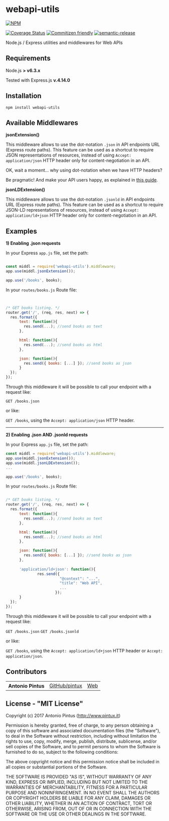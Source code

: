 webapi-utils
============

[![NPM](https://nodei.co/npm/webapi-utils.png)](https://nodei.co/npm/webapi-utils/)

[![Coverage Status](https://coveralls.io/repos/github/pintux/webapi-utils/badge.svg?branch=master)](https://coveralls.io/github/pintux/webapi-utils?branch=master)
[![Commitizen friendly](https://img.shields.io/badge/commitizen-friendly-brightgreen.svg)](http://commitizen.github.io/cz-cli/)
[![semantic-release](https://img.shields.io/badge/%20%20%F0%9F%93%A6%F0%9F%9A%80-semantic--release-e10079.svg?style=flat-square)](https://github.com/semantic-release/semantic-release)


Node.js / Express utilities and middlewares for Web APIs 


Requirements
------------
Node.js  **> v6.3.x**

Tested with Express.js **v.4.14.0**

Installation
------------

`npm install webapi-utils`


Available Middlewares
---------------------

**jsonExtension()**

This middleware allows to use the dot-notation `.json` in API endpoints URL (Express route paths).
This feature can be used as a shortcut to require JSON representations of resources, instead of using `Accept: application/json` HTTP header only for content-negotiation in an API.

OK, wait a moment... why using dot-notation when we have HTTP headers?

Be pragmatic! And make your API users happy, as explained in [this guide](https://leanpub.com/thewebapinntux).



**jsonLDExtension()**

This middleware allows to use the dot-notation `.jsonld` in API endpoints URL (Express route paths). 
This feature can be used as a shortcut to require JSON-LD representations of resources, instead of using `Accept: application/ld+json` HTTP header only for content-negotiation in an API.

Examples
-------------

**1) Enabling .json requests**

In your Express `app.js` file, set the path:

```js

const middl = require('webapi-utils').middleware;
app.use(middl.jsonExtension());

app.use('/books', books);
```

In your `routes/books.js` Route file:


```js


/* GET books listing. */
router.get('/', (req, res, next) => {
  res.format({
      text: function(){
        res.send(...); //send books as text
      },

      html: function(){
        res.send(...); //send books as html
      },

      json: function(){
        res.send({ books: [...] }); //send books as json
      }
  });
});

```
Through this middleware it will be possible to call your endpoint with a request like:

`GET /books.json`

or like:

`GET /books`, using the `Accept: application/json` HTTP header.

---


**2) Enabling .json AND .jsonld requests**

In your Express `app.js` file, set the path:

```js
const middl = require('webapi-utils').middleware;
app.use(middl.jsonExtension());
app.use(middl.jsonLDExtension());
...

app.use('/books', books);
```

In your `routes/books.js` Route file:


```js

/* GET books listing. */
router.get('/', (req, res, next) => {
  res.format({
      text: function(){
        res.send(...); //send books as text
      },

      html: function(){
        res.send(...); //send books as html
      },

      json: function(){
        res.send({ books: [...] }); //send books as json
      },
      
      'application/ld+json': function(){
              res.send({
                        "@context": "...",
                        "title": "Web API",
                        ...
                      });
      }
  });
});

```
Through this middleware it will be possible to call your endpoint with a request like:

`GET /books.json`
`GET /books.jsonld`

or like:

`GET /books`, using the `Accept: application/ld+json` HTTP header or `Accept: application/json`.


Contributors
------------

<table><tbody>
<tr><th align="left">Antonio Pintus</th><td><a href="https://github.com/pintux">GitHub/pintux</a></td><td><a href="https://www.pintux.it">Web</a></td></tr>
</tbody></table>


License - "MIT License"
-----------------------
Copyright (c) 2017 Antonio Pintus (http://www.pintux.it)

Permission is hereby granted, free of charge, to any person obtaining a copy of this software and associated documentation files (the "Software"), to deal in the Software without restriction, including without limitation the rights to use, copy, modify, merge, publish, distribute, sublicense, and/or sell copies of the Software, and to permit persons to whom the Software is furnished to do so, subject to the following conditions:

The above copyright notice and this permission notice shall be included in all copies or substantial portions of the Software.

THE SOFTWARE IS PROVIDED "AS IS", WITHOUT WARRANTY OF ANY KIND, EXPRESS OR IMPLIED, INCLUDING BUT NOT LIMITED TO THE WARRANTIES OF MERCHANTABILITY, FITNESS FOR A PARTICULAR PURPOSE AND NONINFRINGEMENT. IN NO EVENT SHALL THE AUTHORS OR COPYRIGHT HOLDERS BE LIABLE FOR ANY CLAIM, DAMAGES OR OTHER LIABILITY, WHETHER IN AN ACTION OF CONTRACT, TORT OR OTHERWISE, ARISING FROM, OUT OF OR IN CONNECTION WITH THE SOFTWARE OR THE USE OR OTHER DEALINGS IN THE SOFTWARE.
